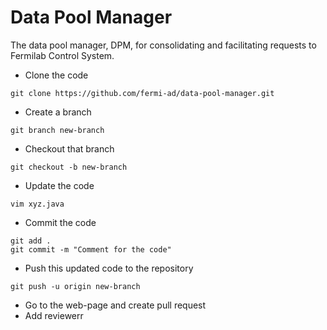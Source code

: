 # Data Pool Manager

The data pool manager, DPM, for consolidating and facilitating requests to Fermilab Control System.

* Clone the code
```
git clone https://github.com/fermi-ad/data-pool-manager.git
```
* Create a branch
```
git branch new-branch
```
* Checkout that branch
```
git checkout -b new-branch
```
* Update the code
```
vim xyz.java
```
* Commit the code
```
git add .
git commit -m "Comment for the code"
```
* Push this updated code to the repository
```
git push -u origin new-branch
```
* Go to the web-page and create pull request
* Add reviewerr
